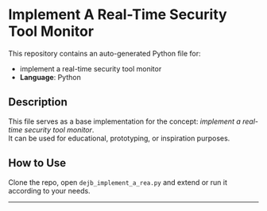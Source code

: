 # Implement A Real-Time Security Tool Monitor

This repository contains an auto-generated Python file for:

- implement a real-time security tool monitor
- **Language**: Python

## Description

This file serves as a base implementation for the concept: *implement a real-time security tool monitor*.  
It can be used for educational, prototyping, or inspiration purposes.

## How to Use

Clone the repo, open `dejb_implement_a_rea.py` and extend or run it according to your needs.

---


